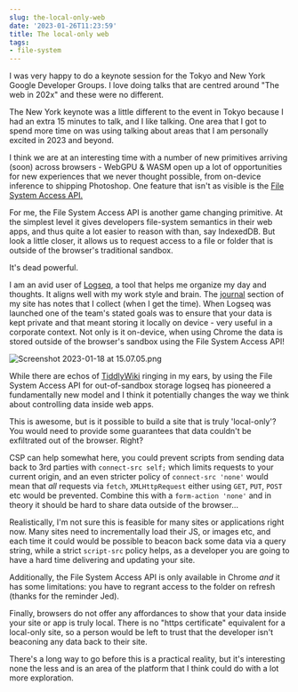 ```yaml
---
slug: the-local-only-web
date: '2023-01-26T11:23:59'
title: The local-only web
tags:
- file-system
---
```


I was very happy to do a keynote session for the Tokyo and New York Google Developer Groups. I love doing talks that are centred around "The web in 202x" and these were no different.

The New York keynote was a little different to the event in Tokyo because I had an extra 15 minutes to talk, and I like talking. One area that I got to spend more time on was using talking about areas that I am personally excited in 2023 and beyond.

I think we are at an interesting time with a number of new primitives arriving (soon) across browsers - WebGPU & WASM open up a lot of opportunities for new experiences that we never thought possible, from on-device inference to shipping Photoshop. One feature that isn't as visible is the [File System Access API.](https://developer.chrome.com/articles/file-system-access/)

For me, the File System Access API is another game changing primitive. At the simplest level it gives developers file-system semantics in their web apps, and thus quite a lot easier to reason with than, say IndexedDB. But look a little closer, it allows us to request access to a file or folder that is outside of the browser's traditional sandbox.

It's dead powerful.

I am an avid user of [Logseq](https://logseq.com/), a tool that helps me organize my day and thoughts. It aligns well with my work style and brain. The [journal](/journal/) section of my site has notes that I collect (when I get the time). When Logseq was launched one of the team's stated goals was to ensure that your data is kept private and that meant storing it locally on device - very useful in a corporate context. Not only is it on-device, when using Chrome the data is stored outside of the browser's sandbox using the File System Access API!

![Screenshot 2023-01-18 at 15.07.05.png](/images/Screenshot%202023-01-18%20at%2015.07.05.png)

While there are echos of [TiddlyWiki](https://tiddlywiki.com/) ringing in my ears, by using the File System Access API for out-of-sandbox storage logseq has pioneered a fundamentally new model and I think it potentially changes the way we think about controlling data inside web apps.

This is awesome, but is it possible to build a site that is truly 'local-only'? You would need to provide some guarantees that data couldn't be exfiltrated out of the browser. Right?

CSP can help somewhat here, you could prevent scripts from sending data back to 3rd parties with `connect-src self;` which limits requests to your current origin, and an even stricter policy of `connect-src 'none'` would mean that _all_ requests via `fetch`, `XMLHttpRequest` either using `GET`, `PUT`, `POST` etc would be prevented. Combine this with a `form-action 'none'` and in theory it should be hard to share data outside of the browser...

Realistically, I'm not sure this is feasible for many sites or applications right now. Many sites need to incrementally load their JS, or images etc, and each time it could would be possible to beacon back some data via a query string, while a strict `script-src` policy helps, as a developer you are going to have a hard time delivering and updating your site.

Additionally, the File System Access API is only available in Chrome *and* it has some limitations: you have to regrant access to the folder on refresh (thanks for the reminder Jed).

Finally, browsers do not offer any affordances to show that your data inside your site or app is truly local. There is no "https certificate" equivalent for a local-only site, so a person would be left to trust that the developer isn't beaconing any data back to their site.

There's a long way to go before this is a practical reality, but it's interesting none the less and is an area of the platform that I think could do with a lot more exploration.
